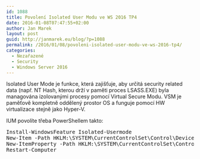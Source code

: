 ```yaml
---
id: 1088
title: Povolení Isolated User Modu ve WS 2016 TP4
date: 2016-01-08T07:47:55+02:00
author: Jan Marek
layout: post
guid: http://janmarek.eu/blog/?p=1088
permalink: /2016/01/08/povoleni-isolated-user-modu-ve-ws-2016-tp4/
categories:
  - Nezařazené
  - Security
  - Windows Server 2016
---
```

Isolated User Mode je funkce, která zajišťuje, aby určitá security related data (např. NT Hash, kterou drží v paměti proces LSASS.EXE) byla managována izolovanými procesy pomocí Virtual Secure Modu. VSM je paměťově kompletně oddělený prostor OS a funguje pomocí HW virtualizace stejně jako Hyper-V.

IUM povolíte třeba PowerShellem takto:

<pre>Install-WindowsFeature Isolated-Usermode
New-Item -Path HKLM:\SYSTEM\CurrentControlSet\Control\DeviceGuard -Force
New-ItemProperty -Path HKLM:\SYSTEM\CurrentControlSet\Control\DeviceGuard -Name EnableVirtualizationBasedSecurity -Value 1 -PropertyType DWord –Force
Restart-Computer</pre>
